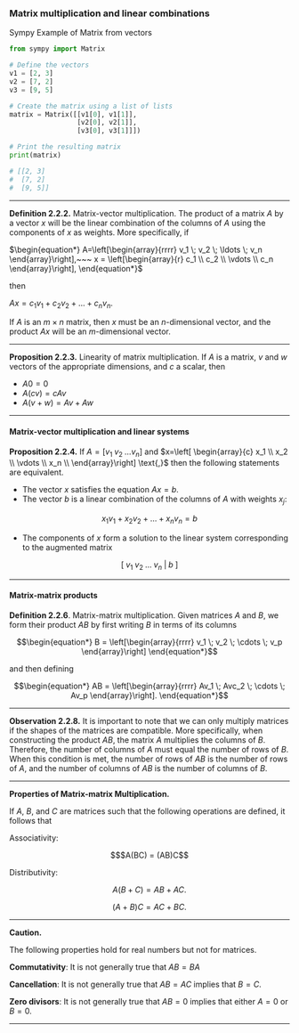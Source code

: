 
### Matrix multiplication and linear combinations

Sympy Example of Matrix from vectors
    
```python
from sympy import Matrix

# Define the vectors
v1 = [2, 3]
v2 = [7, 2]
v3 = [9, 5]

# Create the matrix using a list of lists
matrix = Matrix([[v1[0], v1[1]],
                 [v2[0], v2[1]],
                 [v3[0], v3[1]]])

# Print the resulting matrix
print(matrix)

# [[2, 3]
#  [7, 2]
#  [9, 5]]
```
</details>

---

**Definition 2.2.2.** Matrix-vector multiplication.  The product of a matrix $A$ by a vector $x$ will be the linear combination of the columns of $A$ using the components of $x$ as weights. More specifically, if
    
$`\begin{equation*}
A=\left[\begin{array}{rrrr}
v_1 \; v_2 \; \ldots \; v_n
\end{array}\right],~~~
x = \left[\begin{array}{r}
c_1 \\ c_2 \\ \vdots \\ c_n \end{array}\right],
\end{equation*}`$
 
then

$`\begin{equation*}
Ax = c_1v_1 + c_2v_2 + \ldots + c_nv_n\text{.}
\end{equation*}`$

If $A$ is an $m \times n$ matrix, then $x$ must be an $n$-dimensional vector, and the product $Ax$ will be an $m$-dimensional vector.

---

**Proposition 2.2.3.** Linearity of matrix multiplication.  If $A$ is a matrix, $v$ and $w$ vectors of the appropriate dimensions, and $c$ a scalar, then

- $`A0 = 0`$
- $`A(cv) = cAv`$
- $`A(v + w) = Av + Aw`$

---

#### Matrix-vector multiplication and linear systems

**Proposition 2.2.4.**  If  $`A=\left[ v_1 \; v_2 \; \ldots v_n \right]`$ and $`x=\left[
\begin{array}{c}
x_1 \\ x_2 \\ \vdots \\ x_n \\
\end{array}\right]
\text{,}`$ then the following statements are equivalent.

- The vector $x$ satisfies the equation $Ax = b$.
- The vector $b$ is a linear combination of the columns of $A$ with weights $x_j$:

$$x_1v_1 + x_2v_2 + \ldots + x_nv_n = b$$

- The components of $x$ form a solution to the linear system corresponding to the augmented matrix
  
```math
\left[ \; v_1 \; v_2 \; \ldots \; v_n \; \vert \; b \; \right]
```

 ---

 #### Matrix-matrix products

**Definition 2.2.6**. Matrix-matrix multiplication.  Given matrices $A$ and $B$, we form their product $AB$ by first writing $B$ in terms of its columns

```math
\begin{equation*}
B = \left[\begin{array}{rrrr}
v_1 \; v_2 \; \cdots \; v_p
\end{array}\right]
\end{equation*}
```
 
and then defining

```math
\begin{equation*}
AB = \left[\begin{array}{rrrr}
Av_1 \; Avc_2 \; \cdots \; Av_p
\end{array}\right].
\end{equation*}
```

---

 **Observation 2.2.8.**  It is important to note that we can only multiply matrices if the shapes of the matrices are compatible. More specifically, when constructing the product $AB$, the matrix $A$ multiplies the columns of $B$. Therefore, the number of columns of $A$ must equal the number of rows of $B$. When this condition is met, the number of rows of $AB$ is the number of rows of $A$, and the number of columns of $AB$ is the number of columns of $B$.

---

**Properties of Matrix-matrix Multiplication.**

If $A$, $B$, and $C$ are matrices such that the following operations are defined, it follows that

Associativity: 

```math
$A(BC) = (AB)C
```

Distributivity:

```math
A(B+C) = AB+AC\text{.}
```
```math
(A+B)C = AC+BC\text{.}
```
---

**Caution.**

The following properties hold for real numbers but not for matrices.

**Commutativity**:  It is not generally true that $AB = BA$

**Cancellation**: It is not generally true that $AB = AC$ implies that $B = C$.

**Zero divisors**: It is not generally true that $AB = 0$ implies that either $A = 0$ or $B = 0$.


 ---
